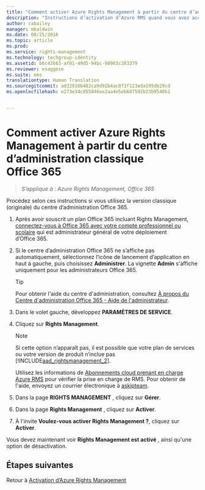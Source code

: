 ```yaml
---
title: "Comment activer Azure Rights Management à partir du centre d’administration classique Office 365| Azure RMS"
description: "Instructions d’activation d’Azure RMS quand vous avez accès à la version classique (version d’origine) du Centre d’administration Office 365."
author: cabailey
manager: mbaldwin
ms.date: 08/25/2016
ms.topic: article
ms.prod: 
ms.service: rights-management
ms.technology: techgroup-identity
ms.assetid: b6c42663-af01-49d5-94bc-98963c383379
ms.reviewer: esaggese
ms.suite: ems
translationtype: Human Translation
ms.sourcegitcommit: ad32910b482ca9d92b4ac8f3f123eda195db29cd
ms.openlocfilehash: e273e34c055846ee2aa4e5eb687592b23b9540b1


---
```


# Comment activer Azure Rights Management à partir du centre d’administration classique Office 365

>*S’applique à : Azure Rights Management, Office 365*


Procédez selon ces instructions si vous utilisez la version classique (originale) du centre d’administration Office 365.

1. Après avoir souscrit un plan Office 365 incluant Rights Management, [connectez-vous à Office 365 avec votre compte professionnel ou scolaire](https://portal.office.com/) qui est administrateur général de votre déploiement d’Office 365.

2. Si le centre d’administration Office 365 ne s’affiche pas automatiquement, sélectionnez l’icône de lancement d’application en haut à gauche, puis choisissez **Administrer**. La vignette **Admin** s'affiche uniquement pour les administrateurs Office 365.

    > [!TIP]
    > Pour obtenir l'aide du centre d'administration, consultez [À propos du Centre d'administration Office 365 - Aide de l'administrateur](https://support.office.com/article/About-the-Office-365-admin-center-Admin-Help-58537702-d421-4d02-8141-e128e3703547).

3. Dans le volet gauche, développez **PARAMÈTRES DE SERVICE**.

4.  Cliquez sur **Rights Management**.

    > [!NOTE]
    >Si cette option n’apparaît pas, il est possible que votre plan de services ou votre version de produit n’inclue pas [!INCLUDE[aad_rightsmanagement_2](../includes/aad_rightsmanagement_2_md.md)].
    >
    >Utilisez les informations de [Abonnements cloud prenant en charge Azure RMS](../get-started/requirements-subscriptions.md) pour vérifier la prise en charge de RMS. Pour obtenir de l'aide, envoyez un courrier électronique à [askipteam](mailto:askipteam?subject=I%20cannot%20activate%20RMS).

5. Dans la page **RIGHTS MANAGEMENT** , cliquez sur **Gérer**.

6. Dans la page **Rights Management** , cliquez sur **Activer**.

7. À l'invite **Voulez-vous activer Rights Management ?**, cliquez sur **Activer**.

Vous devez maintenant voir **Rights Management est activé** , ainsi qu'une option de désactivation.

## Étapes suivantes
Retour à [Activation d’Azure Rights Management](activate-service.md)


<!--HONumber=Aug16_HO4-->


